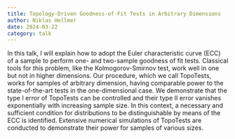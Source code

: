 ```yaml
---
title: Topology-Driven Goodness-of-Fit Tests in Arbitrary Dimensions
author: Niklas Hellmer
date: 2024-03-22
category: talk
---
```


In this talk, I will explain how to adopt the Euler characteristic curve (ECC) of a sample to perform one- and two-sample goodness of fit tests. Classical tools for this problem, like the Kolmogorov-Smirnov test, work well in one but not in higher dimensions. Our procedure, which we call TopoTests, works for samples of arbitrary dimension, having comparable power to the state-of-the-art tests in the one-dimensional case. We demonstrate that the type I error of TopoTests can be controlled and their type II error vanishes exponentially with increasing sample size. In this context, a necessary and sufficient condition for distributions to be distinguishable by means of the ECC is identified. Extensive numerical simulations of TopoTests are conducted to demonstrate their power for samples of various sizes.
